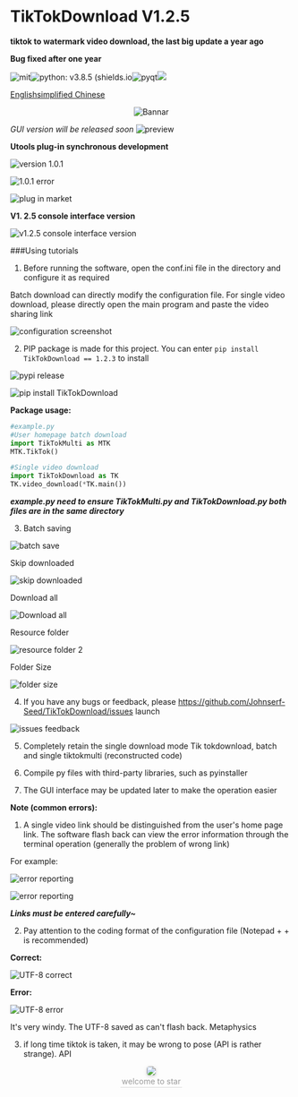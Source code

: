# TikTokDownload V1.2.5

**tiktok to watermark video download, the last big update a year ago**

**Bug fixed after one year**

![mit](https://img.shields.io/badge/license-MIT-blue)![python: v3.8.5 (shields.io](https://img.shields.io/badge/python-v3.8.5-green)![pyqt](https://img.shields.io/badge/Qt5-v5.14.3-red)<a target="_blank" href="http://mail.qq.com/cgi-bin/qm_share?t=qm_mailme&email=PFZTVFJPWU5aEU9ZWVh8WlNEUV1VUBJfU1E " style="text-decoration:none;"><img src="http://rescdn.qqmail.com/zh_CN/htmledition/images/function/qm_open/ico_mailme_11.png "/></a>

[English](readme-en.MD)[simplified Chinese](readme.MD)

<a><div align=center>![Bannar](https://tva1.sinaimg.cn/large/006908GAly1gqg5fvxuutj30dw0dwt99.jpg)</div></a>

*GUI version will be released soon*
![preview](https://tvax1.sinaimg.cn/large/006908GAly1gytdof69rrj30p00godhe.jpg)

**Utools plug-in synchronous development**

![version 1.0.1](https://tva4.sinaimg.cn/large/006908GAgy1gtbtg4t2n3j30ma02y40d.jpg)

![1.0.1 error](https://tvax1.sinaimg.cn/large/006908GAgy1gtbtgut1njj30ma02ygmk.jpg)

![plug in market](https://tva1.sinaimg.cn/large/006908GAgy1gtbtie2kuzj30pk0gqtd3.jpg)

**V1. 2.5 console interface version**

![v1.2.5 console interface version](https://tvax2.sinaimg.cn/large/006908GAly1gyuycwma5lj30ux0qstiz.jpg)

###Using tutorials

1. Before running the software, open the conf.ini file in the directory and configure it as required

Batch download can directly modify the configuration file. For single video download, please directly open the main program and paste the video sharing link

![configuration screenshot](https://tvax1.sinaimg.cn/large/006908GAly1gqg5b6fbvsj30ng09iwes.jpg)

2. PIP package is made for this project. You can enter ``` pip install TikTokDownload == 1.2.3 ``` to install

![pypi release](https://tvax3.sinaimg.cn/large/006908GAly1gqg4j7ppuij30w60nnmxz.jpg)


![pip install TikTokDownload](https://tvax3.sinaimg.cn/large/006908GAly1gqg4jfswmxj30ul08xmy8.jpg)


**Package usage:**

```python
#example.py
#User homepage batch download
import TikTokMulti as MTK
MTK.TikTok()

#Single video download
import TikTokDownload as TK
TK.video_download(*TK.main())
```

***example.py need to ensure TikTokMulti.py and TikTokDownload.py both files are in the same directory***

3. Batch saving

![batch save](https://tvax1.sinaimg.cn/large/006908GAly1gqg4d73rryg31bi0hdx6p.gif)

Skip downloaded

![skip downloaded](https://tva4.sinaimg.cn/large/006908GAly1gt63poph2jj30rt0huwl8.jpg)

Download all

![Download all](https://tva3.sinaimg.cn/large/006908GAly1gqg4dk7fiyj31cw0mo4qp.jpg)

Resource folder

![resource folder 2](https://tva2.sinaimg.cn/large/006908GAly1gn1dim1oojj30q30ertaz.jpg)

Folder Size

![folder size](https://tva3.sinaimg.cn/large/006908GAly1gqg4dny34uj30b10dt0st.jpg)

4. If you have any bugs or feedback, please https://github.com/Johnserf-Seed/TikTokDownload/issues launch

![issues feedback](https://tva3.sinaimg.cn/large/006908GAly1gqg4f0b9kgj31hc0qwmz6.jpg)

5. Completely retain the single download mode Tik tokdownload, batch and single tiktokmulti (reconstructed code)

6. Compile py files with third-party libraries, such as pyinstaller

7. The GUI interface may be updated later to make the operation easier

**Note (common errors):**

1. A single video link should be distinguished from the user's home page link. The software flash back can view the error information through the terminal operation (generally the problem of wrong link)

For example:

![error reporting](https://tvax4.sinaimg.cn/large/006908GAly1gn1dofvcc7j309800k3y9.jpg)

![error reporting](https://tvax2.sinaimg.cn/large/006908GAly1gn1dpoiqhzj306d0193ya.jpg)

***Links must be entered carefully~***

2. Pay attention to the coding format of the configuration file (Notepad + + is recommended)

**Correct:**

![UTF-8 correct](https://tva1.sinaimg.cn/large/006908GAly1gn1dl6jv3hj30ib09tq3k.jpg)

**Error:**

![UTF-8 error](https://tva1.sinaimg.cn/large/006908GAly1gn1dmakebqj30qh03lmx8.jpg)

It's very windy. The UTF-8 saved as can't flash back. Metaphysics

3. if long time tiktok is taken, it may be wrong to pose (API is rather strange). API

<div align=center>
<img style="border-radius: 0.3125em;box-shadow: 0 2px 4px 0 rgba(34,36,38,.12),0 2px 10px 0 rgba(34,36,38,.08);" src="https://tvax4.sinaimg.cn/large/006908GAly1gn1dxspeqeg302s02sdgf.gif"><br><div style="color:orange; border-bottom: 1px solid #d9d9d9; display: inline-block; color: #999; padding: 2px;">welcome to star</div></div>